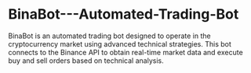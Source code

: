 # BinaBot---Automated-Trading-Bot
BinaBot is an automated trading bot designed to operate in the cryptocurrency market using advanced technical strategies. This bot connects to the Binance API to obtain real-time market data and execute buy and sell orders based on technical analysis.

